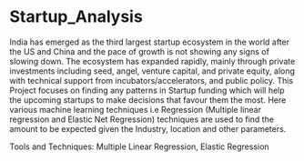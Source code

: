 # Startup_Analysis

India has emerged as the third largest startup ecosystem in the world after the US and China and the pace of growth is not showing any signs of slowing down. The ecosystem has expanded rapidly, mainly through private investments including seed, angel, venture capital, and private equity, along with technical support from incubators/accelerators, and public policy.
This Project focuses on finding any patterns in Startup funding which will help the upcoming startups to make decisions that favour them the most. Here various machine learning techniques i.e Regression (Multiple linear regression and Elastic Net Regression) techniques are used to find the amount to be expected given the Industry, location and other parameters.

Tools and Techniques: Multiple Linear Regression, Elastic Regression
